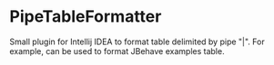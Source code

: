 PipeTableFormatter
==================

Small plugin for Intellij IDEA to format table delimited by pipe "|". For example, can be used to format JBehave examples table.
